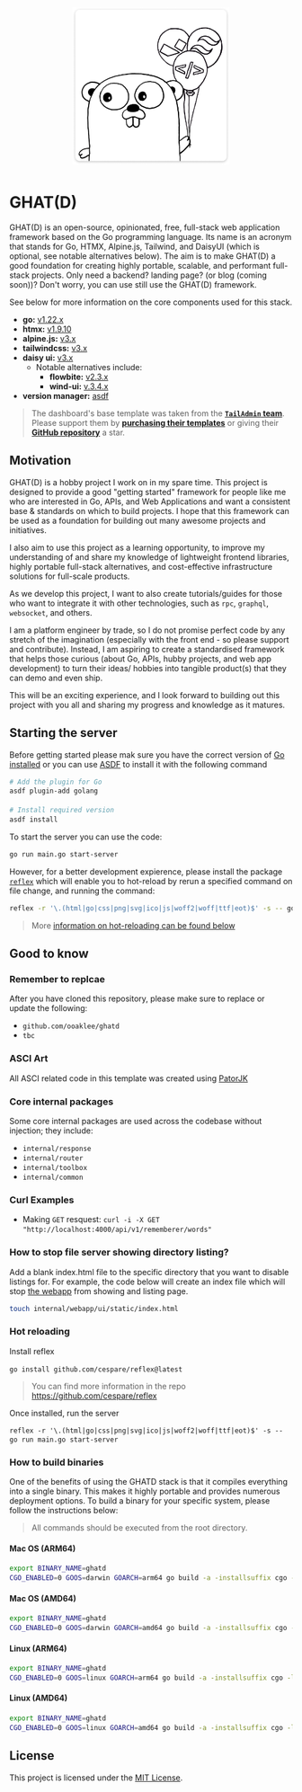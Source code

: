 <div align="center" style="padding-bottom: 8px;">
  <img alt="ghat" height="280px" src="./docs/assets/ghat-final-logo-with-background-shadow.png">
</div>

# GHAT(D)

GHAT(D) is an open-source, opinionated, free, full-stack web application framework based on the Go programming language. Its name is an acronym that stands for Go, HTMX, Alpine.js, Tailwind, and DaisyUI (which is optional, see notable alternatives below). The aim is to make GHAT(D) a good foundation for creating highly portable, scalable, and performant full-stack projects. Only need a backend? landing page? (or blog (coming soon))? Don't worry, you can use still use the GHAT(D) framework.

See below for more information on the core components used for this stack.

- **go:** [v1.22.x](https://go.dev/doc/install)
- **htmx:** [v1.9.10](https://htmx.org/)
- **alpine.js:** [v3.x](https://alpinejs.dev/essentials/installation#from-a-script-tag)
- **tailwindcss:** [v3.x](https://github.com/asdf-community/asdf-golang)
- **daisy ui:** [v3.x](https://daisyui.com/docs/install/)
  - Notable alternatives include:
    - **flowbite:** [v2.3.x](https://flowbite.com/docs/getting-started/introduction/#include-via-cdn)
    - **wind-ui:** [v.3.4.x](https://wind-ui.com/)
- **version manager:** [asdf](https://github.com/asdf-vm/asdf)

> The dashboard's base template was taken from the [**`TailAdmin` team**](https://tailadmin.com/). Please support them by [**purchasing their templates**](https://tailadmin.com/pricing) or giving their [**GitHub repository**](https://github.com/TailAdmin/tailadmin-free-tailwind-dashboard-template) a star.


## Motivation

GHAT(D) is a hobby project I work on in my spare time. This project is designed to provide a good "getting started" framework for people like me who are interested in Go, APIs, and Web Applications and want a consistent base & standards on which to build projects. I hope that this framework can be used as a foundation for building out many awesome projects and initiatives.

I also aim to use this project as a learning opportunity, to improve my understanding of and share my knowledge of lightweight frontend libraries, highly portable full-stack alternatives, and cost-effective infrastructure solutions for full-scale products. 

As we develop this project, I want to also create tutorials/guides for those who want to integrate it with other technologies, such as `rpc`,  `graphql`,  `websocket`, and others.

I am a platform engineer by trade, so I do not promise perfect code by any stretch of the imagination (especially with the front end - so please support and contribute). Instead, I am aspiring to create a standardised framework that helps those curious (about Go, APIs, hubby projects, and web app development) to turn their ideas/ hobbies into tangible product(s) that they can demo and even ship.

This will be an exciting experience, and I look forward to building out this project with you all and sharing my progress and knowledge as it matures.

## Starting the server

Before getting started please mak sure you have the correct version of [Go installed](https://go.dev/doc/install) or you can use [ASDF](https://github.com/asdf-vm/asdf) to install it with the following command

```sh
# Add the plugin for Go
asdf plugin-add golang

# Install required version
asdf install
```

To start the server you can use the code:

```sh
go run main.go start-server
```

However, for a better development expierence, please install the package [`reflex`](https://github.com/cespare/reflex) which will enable you to hot-reload by rerun a specified command on file change, and running the command:

```sh
reflex -r '\.(html|go|css|png|svg|ico|js|woff2|woff|ttf|eot)$' -s -- go run main.go start-server
```

> More [information on hot-reloading can be found below](#hot-reloading)


## Good to know

### Remember to replcae

After you have cloned this repository, please make sure to replace or update the following:

- `github.com/ooaklee/ghatd`
- `tbc`

### ASCI Art

All ASCI related code in this template was created using [PatorJK](https://patorjk.com/software/taag/#p=display&h=2&f=Isometric3)

### Core internal packages

Some core internal packages are used across the codebase without injection; they include:

- `internal/response`
- `internal/router`
- `internal/toolbox`
- `internal/common`

### Curl Examples

- Making `GET` resquest: `curl -i -X GET "http://localhost:4000/api/v1/rememberer/words"`

### How to stop file server showing directory listing?

Add a blank index.html file to the specific directory that you want to disable listings for. For example, the
code below will create an index file which will stop [the webapp](http://localhost:4000/static/) from showing 
and listing page.

```sh
touch internal/webapp/ui/static/index.html
```

### Hot reloading

Install reflex

`go install github.com/cespare/reflex@latest`

> You can find more information in the repo https://github.com/cespare/reflex

Once installed, run the server

```
reflex -r '\.(html|go|css|png|svg|ico|js|woff2|woff|ttf|eot)$' -s -- go run main.go start-server
```

### How to build binaries

One of the benefits of using the GHATD stack is that it compiles everything into a single binary. This makes it highly portable and provides numerous deployment options. To build a binary for your specific system, please follow the instructions below:

> All commands should be executed from the root directory.

#### Mac OS (ARM64)

```sh
export BINARY_NAME=ghatd
CGO_ENABLED=0 GOOS=darwin GOARCH=arm64 go build -a -installsuffix cgo -ldflags="-w -s" -o ./$BINARY_NAME main.go
```

#### Mac OS (AMD64)

```sh
export BINARY_NAME=ghatd
CGO_ENABLED=0 GOOS=darwin GOARCH=amd64 go build -a -installsuffix cgo -ldflags="-w -s" -o ./$BINARY_NAME main.go
```

#### Linux (ARM64)

```sh
export BINARY_NAME=ghatd
CGO_ENABLED=0 GOOS=linux GOARCH=arm64 go build -a -installsuffix cgo -ldflags="-w -s" -o ./$BINARY_NAME main.go
```

#### Linux (AMD64)

```sh
export BINARY_NAME=ghatd
CGO_ENABLED=0 GOOS=linux GOARCH=amd64 go build -a -installsuffix cgo -ldflags="-w -s" -o ./$BINARY_NAME main.go
```

## License
This project is licensed under the [MIT License](./LICENSE).
